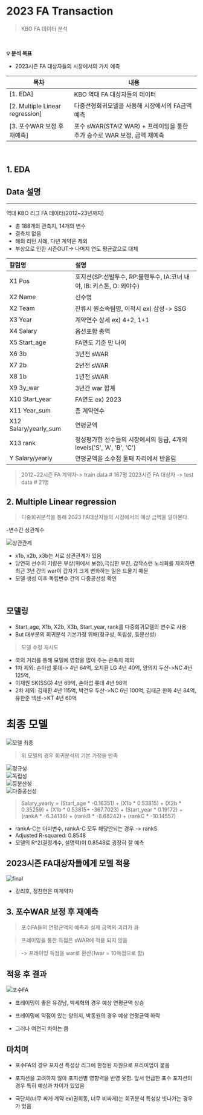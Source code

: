 # 2023 FA Transaction

> KBO FA 데이터 분석

<br>

**💡 분석 목표**

- 2023시즌 FA 대상자들의 시장에서의 가치 예측

| 목차                                                    | 내용                                                         |
| ------------------------------------------------------- | ------------------------------------------------------------ |
| [1. EDA]                                                | KBO 역대 FA 대상자들의 데이터            |
| [2. Multiple Linear regression]                         | 다중선형회귀모델을 사용해 시장에서의 FA금액 예측                 |
| [3. 포수WAR 보정 후 재예측]                              |포수 sWAR(STAIZ WAR) + 프레이밍을 통한 추가 승수로 WAR 보정, 금액 재예측 |

<br>

## 1. EDA

## Data 설명
---

역대 KBO 리그 FA 데이터(2012~23년까지)

- 총 188개의 관측치, 14개의 변수
- 결측치 없음
- 해외 리턴 사례, 다년 계약은 제외
- 부상으로 인한 시즌OUT-> 나머지 연도 평균값으로 대체

|칼럼명 | 설명|
|:---|:---|
| X1 Pos | 포지션(SP:선발투수, RP:불펜투수, IA:코너 내야, IB: 키스톤, O: 외야수) |
| X2 Name | 선수명 |
| X2 Team | 잔류시 원소속팀명, 이적시 ex) 삼성-> SSG |
| X3 Year | 계약연수 상세 ex) 4+2, 1+1 |
| X4 Salary | 옵션포함 총액 |
| X5 Start_age | FA연도 기준 만 나이 |
| X6 3b | 3년전 sWAR |
| X7 2b | 2년전 sWAR |
| X8 1b | 1년전 sWAR |
| X9 3y_war | 3년간 war 합계 |
| X10 Start_year | FA연도 ex) 2023 |
| X11 Year_sum | 총 계약연수 |
| X12 Salary/yearly_sum | 연평균액 |
| X13 rank | 정성평가한 선수들의 시장에서의 등급, 4개의 levels('S', 'A', 'B', 'C')|
| Y Salary/yearly | 연평균액을 소수점 둘째 자리에서 반올림 |

> 2012~22시즌 FA 계약자-> train data # 167명
> 2023시즌 FA 대상자 -> test data # 21명


## 2. Multiple Linear regression

> 다중회귀분석을 통해 2023 FA대상자들의 시장에서의 예상 금액을 알아본다.

-변수간 상관계수

![상관관계](https://user-images.githubusercontent.com/63768509/227696344-198b945f-d562-4c28-a8ab-cdf44d05a958.jpg)
<br>

- x1b, x2b, x3b는 서로 상관관계가 있음
- 당연히 선수의 기량은 부상(위에서 보정),극심한 부진, 갑작스런 노쇠화를 제외하면 최근 3년 간의 war이 갑자기 크게 변화하는 일은 드물기 때문
- 모델 생성 이후 독립변수 간의 다중공선성 확인

<br>

## 모델링

- Start_age, X1b, X2b, X3b, Start_year, rank를 다중회귀모델의 변수로 사용
- But 대부분의 회귀분석 기본가정 위배(정규성, 독립성, 등분산성)

> 모델 수정 재시도
- 쿡의 거리를 통해 모델에 영향을 많이 주는 관측치 제외
- 1차 제외: 손아섭 롯데-> 4년 64억, 오지환 LG 4년 40억, 양의지 두산->NC 4년 125억, 
- 이재원 SK(SSG) 4년 69억, 손아섭 롯데 4년 98억
- 2차 제외: 김재환 4년 115억, 박건우 두산->NC 6년 100억, 김태균 한화 4년 84억, 유한준 넥센->KT 4년 60억

# 최종 모델
![모델 최종](https://user-images.githubusercontent.com/63768509/227697111-1a378fef-c262-4ee3-b71a-12d1206fd456.jpg)

> 위 모델의 경우 회귀분석의 기본 가정을 만족

![정규성](https://user-images.githubusercontent.com/63768509/227697388-c3eb7976-4cd4-45f5-a64e-3d8bf07e9b5a.jpg)<br>
![독립성](https://user-images.githubusercontent.com/63768509/227697391-ed4a93d2-9d35-4cac-8da1-30c3aa60e1af.jpg)<br>
![등분산성](https://user-images.githubusercontent.com/63768509/227697392-b73d64e9-e7a0-4534-bc93-6861b429fefb.jpg)<br>
![다중공선성](https://user-images.githubusercontent.com/63768509/227697398-5e915187-52da-44d8-8f5f-c04d2278b924.jpg)<br>

> Salary_yearly = (Start_age * -0.16351) + (X1b * 0.53815) + (X2b * 0.35259) + (X1b * 0.53815+ -367.7023) + (Start_year * 0.19172) + (rankA * -6.34136) + (rankB * -8.68242) + (rankC * -10.14557) 

- rankA-C는 더미변수, rankA-C 모두 해당안되는 경우 -> rankS
- Adjusted R-squared: 0.8548 
- 모델의 R^2(결정계수, 설명력)이 0.8548로 굉장히 잘 예측

## 2023시즌 FA대상자들에게 모델 적용
![final](https://user-images.githubusercontent.com/63768509/227698550-5e771dbe-7541-4597-b22b-186351c47ed8.jpg)
- 강리호, 정찬헌은 미계약자

## 3. 포수WAR 보정 후 재예측
> 포수FA들의 연평균액의 예측과 실제 금액의 괴리가 큼

> 프레이밍을 통한 득점은 sWAR에 적용 되지 않음 

> -> 프레이밍 득점을 war로 환산(1war = 10득점으로 함)

## 적용 후 결과
![포수FA](https://user-images.githubusercontent.com/63768509/227698777-31f688c8-3529-4164-858f-151364d16077.jpg)

- 프레이밍이 좋은 유강남, 박세혁의 경우 예상 연평균액 상승

- 프레이밍에 약점이 있는 양의지, 박동원의 경우 예상 연평균액 하락

- 그러나 여전히 차이는 큼

## 마치며
- 포수FA의 경우 포지션 특성상 리그에 한정된 자원으로 프리미엄이 붙음

- 포지션을 고려하지 않아 포지션별 영향력을 반영 못함. 앞서 언급한 포수 포지션의 경우 특히 예상과 차이가 있었음

- 극단치(너무 싸게 계약 ex)권희동, 너무 비싸게)는 회귀분석 특성상 빗나가는 경우가 있음
